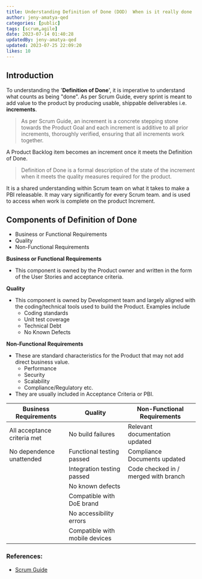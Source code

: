 ```yaml
---
title: Understanding Definition of Done (DOD)  When is it really done
author: jeny-amatya-qed
categories: [public]
tags: [scrum,agile]
date: 2023-07-14 01:40:28 
updatedBy: jeny-amatya-qed
updated: 2023-07-25 22:09:20 
likes: 10
---
```


## Introduction

To understanding the '**Definition of Done**', it is imperative to understand what counts as being "done". As per Scrum Guide, every sprint is meant to add value to the product by producing usable, shippable deliverables i.e. **increments**.

> As per Scrum Guide, an increment is a concrete stepping stone towards the Product Goal and each increment is additive to all prior increments, thoroughly verified, ensuring that all increments work together.

A Product Backlog item becomes an increment once it meets the Definition of Done.

> Definition of Done is a formal description of the state of the increment when it meets the quality measures required for the product.

It is a shared understanding within Scrum team on what it takes to make a PBI releasable. It may vary significantly for every Scrum team. and is used to access when work is complete on the product Increment.

## Components of Definition of Done

* Business or Functional Requirements
* Quality
* Non-Functional Requirements

**Business or Functional Requirements**

* This component is owned by the Product owner and written in the form of the User Stories and acceptance criteria.

**Quality**

* This component is owned by Development team and largely aligned with the coding/technical tools used to build the Product. Examples include
    * Coding standards
    * Unit test coverage
    * Technical Debt
    * No Known Defects

**Non-Functional Requirements**

* These are standard characteristics for the Product that may not add direct business value.
    * Performance
    * Security
    * Scalability
    * Compliance/Regulatory etc.
* They are usually included in Acceptance Criteria or PBI.

| Business Requirements | Quality | Non-Functional Requirements |
| --------------------- | ------- | --------------------------- |
| All acceptance criteria met | No build failures | Relevant documentation updated|
| No dependence unattended | Functional testing passed | Compliance Documents updated |
|  | Integration testing passed | Code checked in / merged with branch |
|  | No known defects |  |
|  | Compatible with DoE brand |  |
|  | No accessibility errors |  |
|  | Compatible with mobile devices | |

### References:

* [Scrum Guide](https://scrumguides.org/scrum-guide.html)